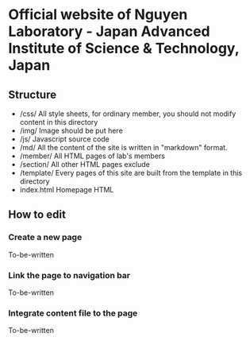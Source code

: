 # Official website of Nguyen Laboratory - Japan Advanced Institute of Science & Technology, Japan

## Structure
- /css/   All style sheets, for ordinary member, you should not modify content in this directory
- /img/   Image should be put here
- /js/    Javascript source code
- /md/    All the content of the site is written in "markdown" format.
- /member/    All HTML pages of lab's members
- /section/   All other HTML pages exclude
- /template/  Every pages of this site are built from the template in this directory
- index.html  Homepage HTML

## How to edit

### Create a new page
To-be-written

### Link the page to navigation bar
To-be-written

### Integrate content file to the page
To-be-written

